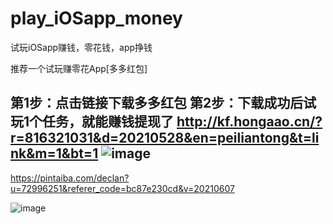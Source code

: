 # play_iOSapp_money
试玩iOSapp赚钱，零花钱，app挣钱

推荐一个试玩赚零花App[多多红包]

第1步：点击链接下载多多红包
第2步：下载成功后试玩1个任务，就能赚钱提现了
http://kf.hongaao.cn/?r=816321031&d=20210528&en=peiliantong&t=link&m=1&bt=1
![image](https://user-images.githubusercontent.com/19482510/119959901-fe94c000-bfd6-11eb-8e0c-2396b18d8108.png)
-----------------------------------------------
https://pintaiba.com/declan?u=72996251&referer_code=bc87e230cd&v=20210607

![image](https://user-images.githubusercontent.com/19482510/120952572-ec0c4a80-c77d-11eb-9206-1cd4b77ab835.png)


